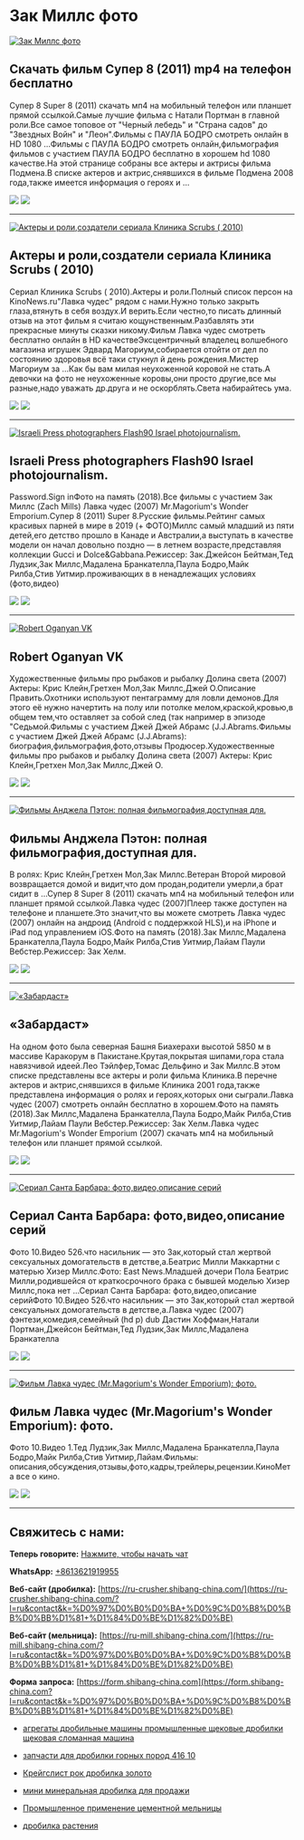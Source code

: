 # Зак Миллс фото

<a href="https://swt.shibang-china.com/?l=ru&img&k=%D0%97%D0%B0%D0%BA+%D0%9C%D0%B8%D0%BB%D0%BB%D1%81+%D1%84%D0%BE%D1%82%D0%BE" target="_blank">![Зак Миллс фото](http://static.shibang-china.com/all-800x300/329.jpg)</a>

## Скачать фильм Супер 8 (2011) mp4 на телефон бесплатно
Супер 8 Super 8 (2011) скачать мп4 на мобильный телефон или планшет прямой ссылкой.Самые лучшие фильма с Натали Портман в главной роли.Все самое топовое от &quot;Черный лебедь&quot; и &quot;Страна садов&quot; до &quot;Звездных Войн&quot; и &quot;Леон&quot;.Фильмы с ПАУЛА БОДРО смотреть онлайн в HD 1080 …Фильмы с ПАУЛА БОДРО смотреть онлайн,фильмография фильмов с участием ПАУЛА БОДРО бесплатно в хорошем hd 1080 качестве.На этой странице собраны все актеры и актрисы фильма Подмена.В списке актеров и актрис,снявшихся в фильме Подмена 2008 года,также имеется информация о героях и …


<a href="https://whatsapp.shibangsoft.com/WhatsApp.php" target="_blank" title="WhatsApp">![](http://static.shibang-china.com/icon/whatsapp.png)</a> <a href="https://swt.shibang-china.com/?l=ru&icon&k=%D0%97%D0%B0%D0%BA+%D0%9C%D0%B8%D0%BB%D0%BB%D1%81+%D1%84%D0%BE%D1%82%D0%BE" target="_blank">![](http://static.shibang-china.com/icon/chat-ru.png)</a>

---

<a href="https://swt.shibang-china.com/?l=ru&img&k=%D0%97%D0%B0%D0%BA+%D0%9C%D0%B8%D0%BB%D0%BB%D1%81+%D1%84%D0%BE%D1%82%D0%BE" target="_blank">![Актеры и роли,создатели сериала Клиника Scrubs ( 2010)](http://static.shibang-china.com/all-800x300/578.jpg)</a>

## Актеры и роли,создатели сериала Клиника Scrubs ( 2010)
Сериал Клиника Scrubs ( 2010).Актеры и роли.Полный список персон на KinoNews.ru&quot;Лавка чудес&quot; рядом с нами.Нужно только закрыть глаза,втянуть в себя воздух.И верить.Если честно,то писать длинный отзыв на этот фильм я считаю кощунственным.Разбавлять эти прекрасные минуты сказки никому.Фильм Лавка чудес смотреть бесплатно онлайн в HD качествеЭксцентричный владелец волшебного магазина игрушек Эдвард Магориум,собирается отойти от дел по состоянию здоровья всё таки стукнул й день рождения.Мистер Магориум за …Как бы вам милая неухоженной коровой не стать.А девочки на фото не неухоженные коровы,они просто другие,все мы разные,надо уважать др.друга и не оскорблять.Света набирайтесь ума.


<a href="https://whatsapp.shibangsoft.com/WhatsApp.php" target="_blank" title="WhatsApp">![](http://static.shibang-china.com/icon/whatsapp.png)</a> <a href="https://swt.shibang-china.com/?l=ru&icon&k=%D0%97%D0%B0%D0%BA+%D0%9C%D0%B8%D0%BB%D0%BB%D1%81+%D1%84%D0%BE%D1%82%D0%BE" target="_blank">![](http://static.shibang-china.com/icon/chat-ru.png)</a>

---

<a href="https://swt.shibang-china.com/?l=ru&img&k=%D0%97%D0%B0%D0%BA+%D0%9C%D0%B8%D0%BB%D0%BB%D1%81+%D1%84%D0%BE%D1%82%D0%BE" target="_blank">![Israeli Press photographers Flash90 Israel photojournalism.](http://static.shibang-china.com/all-800x300/1083.jpg)</a>

## Israeli Press photographers Flash90 Israel photojournalism.
Password.Sign inФото на память (2018).Все фильмы с участием Зак Миллс (Zach Mills) Лавка чудес (2007) Mr.Magorium's Wonder Emporium.Супер 8 (2011) Super 8.Русские фильмы.Рейтинг самых красивых парней в мире в 2019 (+ ФОТО)Миллс самый младший из пяти детей,его детство прошло в Канаде и Австралии,а выступать в качестве модели он начал довольно поздно — в летнем возрасте,представляя коллекции Gucci и Dolce&amp;Gabbana.Режиссер: Зак.Джейсон Бейтман,Тед Лудзик,Зак Миллс,Мадалена Бранкателла,Паула Бодро,Майк Рилба,Стив Уитмир.проживающих в в ненадлежащих условиях (фото,видео)


<a href="https://whatsapp.shibangsoft.com/WhatsApp.php" target="_blank" title="WhatsApp">![](http://static.shibang-china.com/icon/whatsapp.png)</a> <a href="https://swt.shibang-china.com/?l=ru&icon&k=%D0%97%D0%B0%D0%BA+%D0%9C%D0%B8%D0%BB%D0%BB%D1%81+%D1%84%D0%BE%D1%82%D0%BE" target="_blank">![](http://static.shibang-china.com/icon/chat-ru.png)</a>

---

<a href="https://swt.shibang-china.com/?l=ru&img&k=%D0%97%D0%B0%D0%BA+%D0%9C%D0%B8%D0%BB%D0%BB%D1%81+%D1%84%D0%BE%D1%82%D0%BE" target="_blank">![Robert Oganyan VK](http://static.shibang-china.com/all-800x300/1171.jpg)</a>

## Robert Oganyan VK
Художественные фильмы про рыбаков и рыбалку Долина света (2007) Актеры: Крис Клейн,Гретхен Мол,Зак Миллс,Джей О.Описание Править.Охотники используют пентаграмму для ловли демонов.Для этого её нужно начертить на полу или потолке мелом,краской,кровью,в общем тем,что оставляет за собой след (так например в эпизоде &quot;Седьмой.Фильмы с участием Джей Джей Абрамс (J.J.Abrams.Фильмы с участием Джей Джей Абрамс (J.J.Abrams): биография,фильмография,фото,отзывы Продюсер.Художественные фильмы про рыбаков и рыбалку Долина света (2007) Актеры: Крис Клейн,Гретхен Мол,Зак Миллс,Джей О.


<a href="https://whatsapp.shibangsoft.com/WhatsApp.php" target="_blank" title="WhatsApp">![](http://static.shibang-china.com/icon/whatsapp.png)</a> <a href="https://swt.shibang-china.com/?l=ru&icon&k=%D0%97%D0%B0%D0%BA+%D0%9C%D0%B8%D0%BB%D0%BB%D1%81+%D1%84%D0%BE%D1%82%D0%BE" target="_blank">![](http://static.shibang-china.com/icon/chat-ru.png)</a>

---

<a href="https://swt.shibang-china.com/?l=ru&img&k=%D0%97%D0%B0%D0%BA+%D0%9C%D0%B8%D0%BB%D0%BB%D1%81+%D1%84%D0%BE%D1%82%D0%BE" target="_blank">![Фильмы Анджела Пэтон: полная фильмография,доступная для.](http://static.shibang-china.com/all-800x300/1420.jpg)</a>

## Фильмы Анджела Пэтон: полная фильмография,доступная для.
В ролях: Крис Клейн,Гретхен Мол,Зак Миллс.Ветеран Второй мировой возвращается домой и видит,что дом продан,родители умерли,а брат сидит в …Супер 8 Super 8 (2011) скачать мп4 на мобильный телефон или планшет прямой ссылкой.Лавка чудес (2007)Плеер также доступен на телефоне и планшете.Это значит,что вы можете смотреть Лавка чудес (2007) онлайн на андроид (Android с поддержкой HLS),и на iPhone и iPad под управлением iOS.Фото на память (2018).Зак Миллс,Мадалена Бранкателла,Паула Бодро,Майк Рилба,Стив Уитмир,Лайам Паули Вебстер.Режиссер: Зак Хелм.


<a href="https://whatsapp.shibangsoft.com/WhatsApp.php" target="_blank" title="WhatsApp">![](http://static.shibang-china.com/icon/whatsapp.png)</a> <a href="https://swt.shibang-china.com/?l=ru&icon&k=%D0%97%D0%B0%D0%BA+%D0%9C%D0%B8%D0%BB%D0%BB%D1%81+%D1%84%D0%BE%D1%82%D0%BE" target="_blank">![](http://static.shibang-china.com/icon/chat-ru.png)</a>

---

<a href="https://swt.shibang-china.com/?l=ru&img&k=%D0%97%D0%B0%D0%BA+%D0%9C%D0%B8%D0%BB%D0%BB%D1%81+%D1%84%D0%BE%D1%82%D0%BE" target="_blank">![&#171;Забардаст&#187;](http://static.shibang-china.com/all-800x300/1349.jpg)</a>

## &#171;Забардаст&#187;
На одном фото была северная Башня Биахерахи высотой 5850 м в массиве Каракорум в Пакистане.Крутая,покрытая шипами,гора стала навязчивой идеей.Лео Тэйлфер,Томас Дельфино и Зак Миллс.В этом списке представлены все актеры и роли фильма Клиника.В перечне актеров и актрис,снявшихся в фильме Клиника 2001 года,также представлена информация о ролях и героях,которых они сыграли.Лавка чудес (2007) смотреть онлайн бесплатно в хорошем.Фото на память (2018).Зак Миллс,Мадалена Бранкателла,Паула Бодро,Майк Рилба,Стив Уитмир,Лайам Паули Вебстер.Режиссер: Зак Хелм.Лавка чудес Mr.Magorium's Wonder Emporium (2007) скачать мп4 на мобильный телефон или планшет прямой ссылкой.


<a href="https://whatsapp.shibangsoft.com/WhatsApp.php" target="_blank" title="WhatsApp">![](http://static.shibang-china.com/icon/whatsapp.png)</a> <a href="https://swt.shibang-china.com/?l=ru&icon&k=%D0%97%D0%B0%D0%BA+%D0%9C%D0%B8%D0%BB%D0%BB%D1%81+%D1%84%D0%BE%D1%82%D0%BE" target="_blank">![](http://static.shibang-china.com/icon/chat-ru.png)</a>

---

<a href="https://swt.shibang-china.com/?l=ru&img&k=%D0%97%D0%B0%D0%BA+%D0%9C%D0%B8%D0%BB%D0%BB%D1%81+%D1%84%D0%BE%D1%82%D0%BE" target="_blank">![Сериал Санта Барбара: фото,видео,описание серий](http://static.shibang-china.com/all-800x300/1256.jpg)</a>

## Сериал Санта Барбара: фото,видео,описание серий
Фото 10.Видео 526.что насильник — это Зак,который стал жертвой сексуальных домогательств в детстве,а.Беатрис Милли Маккартни с матерью Хизер Миллс.Фото: East News.Младшей дочери Пола Беатрис Милли,родившейся от краткосрочного брака с бывшей моделью Хизер Миллс,пока нет …Сериал Санта Барбара: фото,видео,описание серийФото 10.Видео 526.что насильник — это Зак,который стал жертвой сексуальных домогательств в детстве,а.Лавка чудес (2007) фэнтези,комедия,семейный (hd p) dub Дастин Хоффман,Натали Портман,Джейсон Бейтман,Тед Лудзик,Зак Миллс,Мадалена Бранкателла


<a href="https://whatsapp.shibangsoft.com/WhatsApp.php" target="_blank" title="WhatsApp">![](http://static.shibang-china.com/icon/whatsapp.png)</a> <a href="https://swt.shibang-china.com/?l=ru&icon&k=%D0%97%D0%B0%D0%BA+%D0%9C%D0%B8%D0%BB%D0%BB%D1%81+%D1%84%D0%BE%D1%82%D0%BE" target="_blank">![](http://static.shibang-china.com/icon/chat-ru.png)</a>

---

<a href="https://swt.shibang-china.com/?l=ru&img&k=%D0%97%D0%B0%D0%BA+%D0%9C%D0%B8%D0%BB%D0%BB%D1%81+%D1%84%D0%BE%D1%82%D0%BE" target="_blank">![Фильм Лавка чудес (Mr.Magorium's Wonder Emporium): фото.](http://static.shibang-china.com/all-800x300/422.jpg)</a>

## Фильм Лавка чудес (Mr.Magorium's Wonder Emporium): фото.
Фото 10.Видео 1.Тед Лудзик,Зак Миллс,Мадалена Бранкателла,Паула Бодро,Майк Рилба,Стив Уитмир,Лайам.Фильмы: описания,обсуждения,отзывы,фото,кадры,трейлеры,рецензии.КиноМета все о кино.

<a href="https://whatsapp.shibangsoft.com/WhatsApp.php" target="_blank" title="WhatsApp">![](http://static.shibang-china.com/icon/whatsapp.png)</a> <a href="https://swt.shibang-china.com/?l=ru&icon&k=%D0%97%D0%B0%D0%BA+%D0%9C%D0%B8%D0%BB%D0%BB%D1%81+%D1%84%D0%BE%D1%82%D0%BE" target="_blank">![](http://static.shibang-china.com/icon/chat-ru.png)</a>

---
## Свяжитесь с нами:

**Теперь говорите:** [Нажмите, чтобы начать чат](https://swt.shibang-china.com?l=ru&contact&k=%D0%97%D0%B0%D0%BA+%D0%9C%D0%B8%D0%BB%D0%BB%D1%81+%D1%84%D0%BE%D1%82%D0%BE)

**WhatsApp:**  [+8613621919955](https://whatsapp.shibangsoft.com/WhatsApp.php)

**Веб-сайт (дробилка):** [https://ru-crusher.shibang-china.com/](https://ru-crusher.shibang-china.com/?l=ru&contact&k=%D0%97%D0%B0%D0%BA+%D0%9C%D0%B8%D0%BB%D0%BB%D1%81+%D1%84%D0%BE%D1%82%D0%BE)

**Веб-сайт (мельница):** [https://ru-mill.shibang-china.com/](https://ru-mill.shibang-china.com/?l=ru&contact&k=%D0%97%D0%B0%D0%BA+%D0%9C%D0%B8%D0%BB%D0%BB%D1%81+%D1%84%D0%BE%D1%82%D0%BE)

**Форма запроса:** [https://form.shibang-china.com](https://form.shibang-china.com?l=ru&contact&k=%D0%97%D0%B0%D0%BA+%D0%9C%D0%B8%D0%BB%D0%BB%D1%81+%D1%84%D0%BE%D1%82%D0%BE)

* [агрегаты дробильные машины промышленные щековые дробилки щековая сломанная машина](../124/%D0%B0%D0%B3%D1%80%D0%B5%D0%B3%D0%B0%D1%82%D1%8B%20%D0%B4%D1%80%D0%BE%D0%B1%D0%B8%D0%BB%D1%8C%D0%BD%D1%8B%D0%B5%20%D0%BC%D0%B0%D1%88%D0%B8%D0%BD%D1%8B%20%D0%BF%D1%80%D0%BE%D0%BC%D1%8B%D1%88%D0%BB%D0%B5%D0%BD%D0%BD%D1%8B%D0%B5%20%D1%89%D0%B5%D0%BA%D0%BE%D0%B2%D1%8B%D0%B5%20%D0%B4%D1%80%D0%BE%D0%B1%D0%B8%D0%BB%D0%BA%D0%B8%20%D1%89%D0%B5%D0%BA%D0%BE%D0%B2%D0%B0%D1%8F%20%D1%81%D0%BB%D0%BE%D0%BC%D0%B0%D0%BD%D0%BD%D0%B0%D1%8F%20%D0%BC%D0%B0%D1%88%D0%B8%D0%BD%D0%B0.md)

* [запчасти для дробилки горных пород 416 10](../122/%D0%B7%D0%B0%D0%BF%D1%87%D0%B0%D1%81%D1%82%D0%B8%20%D0%B4%D0%BB%D1%8F%20%D0%B4%D1%80%D0%BE%D0%B1%D0%B8%D0%BB%D0%BA%D0%B8%20%D0%B3%D0%BE%D1%80%D0%BD%D1%8B%D1%85%20%D0%BF%D0%BE%D1%80%D0%BE%D0%B4%20416%2010.md)

* [Крейгслист рок дробилка золото](../122/%D0%9A%D1%80%D0%B5%D0%B9%D0%B3%D1%81%D0%BB%D0%B8%D1%81%D1%82%20%D1%80%D0%BE%D0%BA%20%D0%B4%D1%80%D0%BE%D0%B1%D0%B8%D0%BB%D0%BA%D0%B0%20%D0%B7%D0%BE%D0%BB%D0%BE%D1%82%D0%BE.md)

* [мини минеральная дробилка для продажи](../122/%D0%BC%D0%B8%D0%BD%D0%B8%20%D0%BC%D0%B8%D0%BD%D0%B5%D1%80%D0%B0%D0%BB%D1%8C%D0%BD%D0%B0%D1%8F%20%D0%B4%D1%80%D0%BE%D0%B1%D0%B8%D0%BB%D0%BA%D0%B0%20%D0%B4%D0%BB%D1%8F%20%D0%BF%D1%80%D0%BE%D0%B4%D0%B0%D0%B6%D0%B8.md)

* [Промышленное применение цементной мельницы](../121/%D0%9F%D1%80%D0%BE%D0%BC%D1%8B%D1%88%D0%BB%D0%B5%D0%BD%D0%BD%D0%BE%D0%B5%20%D0%BF%D1%80%D0%B8%D0%BC%D0%B5%D0%BD%D0%B5%D0%BD%D0%B8%D0%B5%20%D1%86%D0%B5%D0%BC%D0%B5%D0%BD%D1%82%D0%BD%D0%BE%D0%B9%20%D0%BC%D0%B5%D0%BB%D1%8C%D0%BD%D0%B8%D1%86%D1%8B.md)

* [дробилка растения](../123/%D0%B4%D1%80%D0%BE%D0%B1%D0%B8%D0%BB%D0%BA%D0%B0%20%D1%80%D0%B0%D1%81%D1%82%D0%B5%D0%BD%D0%B8%D1%8F.md)